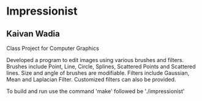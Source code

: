 Impressionist
=======================
Kaivan Wadia
---------------------------
Class Project for Computer Graphics

Developed a program to edit images using various brushes and filters.
Brushes include Point, Line, Circle, Splines, Scattered Points and Scattered lines. Size and angle of brushes 
are modifiable.
Filters include Gaussian, Mean and Laplacian Filter. Customized filters can also be provided.

To build and run use the command 'make' followed be './impressionist'
